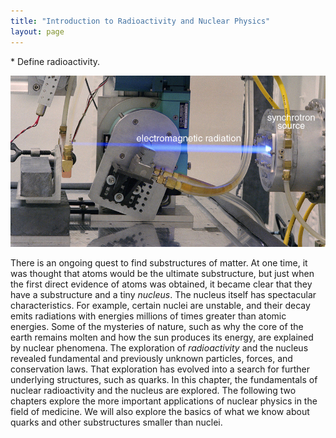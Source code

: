 ```yaml
---
title: "Introduction to Radioactivity and Nuclear Physics"
layout: page
---  
```


<div class="abstract" markdown="1">
* Define radioactivity.
</div>  

![The image shows a ray of blue light being emitted from a small slit in a cylindrical source.](../resources/Figure_32_00_01a.jpg "The synchrotron source produces electromagnetic radiation, as evident from the visible glow. (credit: United States Department of Energy, via Wikimedia Commons) ")

There is an ongoing quest to find substructures of matter. At one time, it was
thought that atoms would be the ultimate substructure, but just when the first
direct evidence of atoms was obtained, it became clear that they have a
substructure and a tiny *nucleus*. The nucleus itself has spectacular
characteristics. For example, certain nuclei are unstable, and their decay emits
radiations with energies millions of times greater than atomic energies. Some of
the mysteries of nature, such as why the core of the earth remains molten and
how the sun produces its energy, are explained by nuclear phenomena. The
exploration of *radioactivity* and the nucleus revealed fundamental and
previously unknown particles, forces, and conservation laws. That exploration
has evolved into a search for further underlying structures, such as quarks. In
this chapter, the fundamentals of nuclear radioactivity and the nucleus are
explored. The following two chapters explore the more important applications of
nuclear physics in the field of medicine. We will also explore the basics of
what we know about quarks and other substructures smaller than nuclei.

